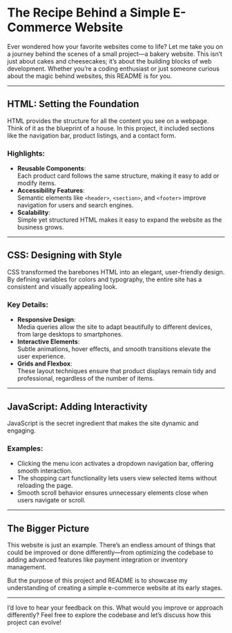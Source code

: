 # The Recipe Behind a Simple E-Commerce Website

Ever wondered how your favorite websites come to life? Let me take you on a journey behind the scenes of a small project—a bakery website. This isn’t just about cakes and cheesecakes; it’s about the building blocks of web development. Whether you’re a coding enthusiast or just someone curious about the magic behind websites, this README is for you.

---

## HTML: Setting the Foundation  
HTML provides the structure for all the content you see on a webpage. Think of it as the blueprint of a house. In this project, it included sections like the navigation bar, product listings, and a contact form.

### Highlights:
- **Reusable Components**:  
  Each product card follows the same structure, making it easy to add or modify items.  
- **Accessibility Features**:  
  Semantic elements like `<header>`, `<section>`, and `<footer>` improve navigation for users and search engines.  
- **Scalability**:  
  Simple yet structured HTML makes it easy to expand the website as the business grows.  

---

## CSS: Designing with Style  
CSS transformed the barebones HTML into an elegant, user-friendly design. By defining variables for colors and typography, the entire site has a consistent and visually appealing look.

### Key Details:
- **Responsive Design**:  
  Media queries allow the site to adapt beautifully to different devices, from large desktops to smartphones.  
- **Interactive Elements**:  
  Subtle animations, hover effects, and smooth transitions elevate the user experience.  
- **Grids and Flexbox**:  
  These layout techniques ensure that product displays remain tidy and professional, regardless of the number of items.  

---

## JavaScript: Adding Interactivity  
JavaScript is the secret ingredient that makes the site dynamic and engaging.

### Examples:
- Clicking the menu icon activates a dropdown navigation bar, offering smooth interaction.  
- The shopping cart functionality lets users view selected items without reloading the page.  
- Smooth scroll behavior ensures unnecessary elements close when users navigate or scroll.  

---

## The Bigger Picture  
This website is just an example. There’s an endless amount of things that could be improved or done differently—from optimizing the codebase to adding advanced features like payment integration or inventory management.  

But the purpose of this project and README is to showcase my understanding of creating a simple e-commerce website at its early stages.  

---

I’d love to hear your feedback on this. What would you improve or approach differently? Feel free to explore the codebase and let’s discuss how this project can evolve!
